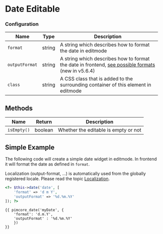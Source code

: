 # Date Editable

### Configuration

| Name     | Type   | Description                                                                        |
|----------|--------|------------------------------------------------------------------------------------|
| `format` | string | A string which describes how to format the date in editmode                       |
| `outputFormat` | string | A string which describes how to format the date in frontend, [see possible formats](https://carbon.nesbot.com/docs/)   (new in v5.6.4)                 |
| `class`  | string | A CSS class that is added to the surrounding container of this element in editmode |

## Methods

| Name          | Return    | Description                                                            |
|---------------|-----------|------------------------------------------------------------------------|
| `isEmpty()`   | boolean   | Whether the editable is empty or not                                   |


## Simple Example

The following code will create a simple date widget in editmode. 
In frontend it will format the date as defined in `format`.

Localization (output-format, ...) is automatically used from the globally registered locale.
Please read the topic [Localization](../../06_Multi_Language_i18n/README.md).

<div class="code-section">

```php
<?= $this->date('date', [
    'format' => 'd m Y',
    'outputFormat' => '%d.%m.%Y'
]); ?>
```

```twig
{{ pimcore_date('myDate', {
    'format': 'd.m.Y',
    'outputFormat' : '%d.%m.%Y'
    })
}}
```
</div>
